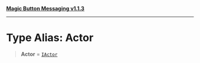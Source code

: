 [**Magic Button Messaging v1.1.3**](../README.md)

***

# Type Alias: Actor

> **Actor** = [`IActor`](../interfaces/IActor.md)
